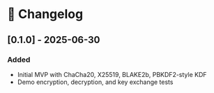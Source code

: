 # 📅 Changelog

## [0.1.0] - 2025-06-30
### Added
- Initial MVP with ChaCha20, X25519, BLAKE2b, PBKDF2-style KDF
- Demo encryption, decryption, and key exchange tests
